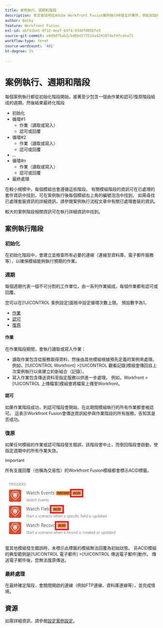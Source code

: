 ```yaml
---
title: 案例執行、週期和階段
description: 本文會說明在Adobe Workfront Fusion案例執行時發生的事件，例如初始化、操作、認可和回覆。
author: Becky
feature: Workfront Fusion
exl-id: abf41be5-df32-4eaf-b3f4-93ddf005bfe3
source-git-commit: e0d9d76ab2cbd8bd277514a4291974af4fceba73
workflow-type: tm+mt
source-wordcount: '481'
ht-degree: 1%

---
```


# 案例執行、週期和階段

每個案例執行都從初始化階段開始，接著至少包含一個由作業和認可/復原階段組成的週期，然後結束最終化階段

* 初始化
* 循環#1
   * 作業（讀取或寫入）
   * 認可或回覆
* 循環#2
   * 作業（讀取或寫入）
   * 認可或回覆
* ...
* 循環#n
   * 作業（讀取或寫入）
   * 認可或回覆
* 最終處理

在較小規模中，每個模組也會遵循這些階段。 有關模組階段的資訊可在已處理的套件資訊中找到，可在案例執行後每個模組右上角的編號泡泡中找到。 如需尋找已處理套裝資訊的詳細資訊，請參閱案例執行流程文章中有關已處理套裝的資訊[](/help/workfront-fusion/references/scenarios/scenario-execution-flow.md#information-about-processed-bundles)。

較大的案例階段相關資訊可在執行詳細資訊中找到。

## 案例執行階段

### 初始化

在初始化階段中，會建立並檢查所有必要的連線（連線至資料庫、電子郵件服務等），以確保模組能夠執行預期的作業。

### 週期

每個週期代表一個不可分割的工作單位，由一系列作業組成，每個作業都有認可或回覆。

您可以在[!UICONTROL 案例設定]面板中設定循環次數上限。 預設數字為1。

* [作業](#operation)
* [認可](#commit)
* [復原](#rollback)

#### 作業

在作業階段期間，會執行讀取或寫入作業：

* 讀取作業包含從服務取得資料，然後由其他模組根據預先定義的案例來處理。 例如，[!UICONTROL Workfront] >[!UICONTROL 觀看記錄]模組會傳回自上次案例執行以來建立的新組合（記錄）。
* 寫入作業包含傳送資料至指定服務以供進一步處理。 例如，Workfront >[!UICONTROL 上傳檔案]模組會將檔案上傳至Workfront。

#### 認可

如果作業階段成功，則認可階段會開始，在此期間模組執行的所有作業都會被認可。 這表示Workfront Fusion會傳送資訊給參與作業階段的所有服務，告知其是否成功。

### 復原

如果任何模組的作業或認可階段發生錯誤，該階段會中止，而倒回階段會啟動，使指定週期中的所有作業失效。

>[!IMPORTANT]
>
>所有支援回覆（也稱為交易性）的Workfront Fusion模組都會標示ACID標籤。
>
>![Acid模組](assets/acid-modules.png)
>
>當其他模組發生錯誤時，未標示此標籤的模組無法回覆為初始狀態。 非ACID模組的典型範例是[!UICONTROL 電子郵件] >[!UICONTROL 傳送電子郵件]動作。 傳送電子郵件後，您無法復原傳送。

### 最終處理

在最終確定階段，會關閉開啟的連線（例如FTP連線、資料庫連線等），並完成情境。

## 資源

如需詳細資訊，請參閱[設定案例設定](/help/workfront-fusion/create-scenarios/config-scenarios-settings/configure-scenario-settings.md)。
